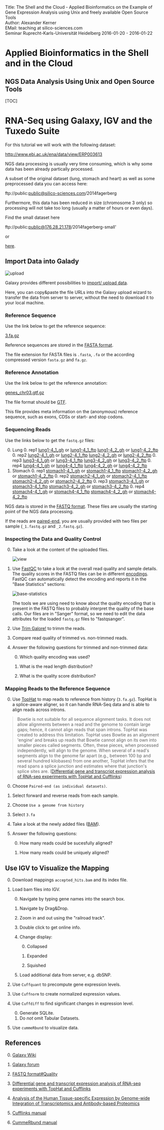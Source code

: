 Title: The Shell and the Cloud - Applied Bioinformatics on the Example of Gene Expression Analysis using Unix and freely available Open Source Tools</br>
Author: Alexander Kerner</br>
EMail: teaching at silico-sciences.com</br>
Seminar Ruprecht-Karls-Universität Heidelberg 2016-01-20 - 2016-01-22

# Applied Bioinformatics in the Shell and in the Cloud

## NGS Data Analysis Using Unix and Open Source Tools 

[TOC]

# RNA-Seq using Galaxy, IGV and the Tuxedo Suite

For this tutorial we will work with the following dataset:

http://www.ebi.ac.uk/ena/data/view/ERP003613

NGS data processing is usually very time consuming, which is why some data has been already partically processed.

A subset of the original dataset (lung, stomach and heart) as well as some preprocessed data you can access here:

ftp://public:public@silico-sciences.com/2014fagerberg

Furthermore, this data has been reduced in size (chromosome 3 only) so processing will not take too long (usually a matter of hours or even days).

Find the small dataset here

ftp://public:public@176.28.21.178/2014fagerberg-small'

or

[here](../2014fagerberg-small).

## Import Data into Galady

![upload](../figs/galaxy_tools_upload.png)

Galaxy provides different possibilities to [import/ upload data](https://wiki.galaxyproject.org/Learn/ManagingDatasets).

Here, you can copy&paste the file URLs into the Galaxy upload wizard to transfer the data from server to server, without the need to download it to your local machine.

### Reference Sequence

Use the link below to get the reference sequence:

[3.fa.gz](../2014fagerberg-small/3.fa.gz?raw=true)
    
Reference sequences are stored in the [FASTA format](https://silico-sciences.com/2016/01/15/fasta-format/).
    
The file extension for FASTA files is `.fasta`, `.fa` or the according compressed version `fasta.gz` and `fa.gz`.

### Reference Annotation

Use the link below to get the reference annotation:

[genes_chr03.gtf.gz](../2014fagerberg-small/genes_chr03.gtf.gz?raw=true)

The file format should be [GTF](http://www.ensembl.org/info/website/upload/gff.html).

This file provides meta information on the (anonymous) reference sequence, such as exons, CDSs or start- and stop codons.

### Sequencing Reads

Use the links below to get the `fastq.gz` files:


0. Lung
    0. rep1
    [lung1-4_1_gh](../2014fagerberg-small/lung/ERR315326/ERR315326_chr03_1.fastq.gz?raw=true) or [lung1-4_1_ftp](ftp://public:public@176.28.21.178/2014fagerberg-small/ERR315326/ERR315326_chr03_1.fastq)
    [lung1-4_2_gh](../2014fagerberg-small/lung/ERR315326/ERR315326_chr03_2.fastq.gz?raw=true) or [lung1-4_2_ftp](ftp://public:public@176.28.21.178/2014fagerberg-small/ERR315326/ERR315326_chr03_2.fastq)
    0. rep2
    [lung2-4_1_gh](../2014fagerberg-small/lung/ERR315341/ERR315341_chr03_1.fastq.gz?raw=true) or [lung2-4_1_ftp](ftp://public:public@176.28.21.178/2014fagerberg-small/ERR315341/ERR315341_chr03_1.fastq)
    [lung2-4_2_gh](../2014fagerberg-small/lung/ERR315341/ERR315341_chr03_2.fastq.gz?raw=true) or [lung2-4_2_ftp](ftp://public:public@176.28.21.178/2014fagerberg-small/ERR315341/ERR315341_chr03_2.fastq)
    0. rep3
    [lung3-4_1_gh](../2014fagerberg-small/lung/ERR315346/ERR315346_chr03_1.fastq.gz?raw=true) or [lung3-4_1_ftp](ftp://public:public@176.28.21.178/2014fagerberg-small/ERR315346/ERR315346_chr03_1.fastq)
    [lung3-4_2_gh](../2014fagerberg-small/lung/ERR315346/ERR315346_chr03_2.fastq.gz?raw=true) or [lung3-4_2_ftp](ftp://public:public@176.28.21.178/2014fagerberg-small/ERR315346/ERR315346_chr03_2.fastq)
    0. rep4
    [lung4-4_1_gh](../2014fagerberg-small/lung/ERR315353/ERR315353_chr03_1.fastq.gz?raw=true) or [lung4-4_1_ftp](ftp://public:public@176.28.21.178/2014fagerberg-small/ERR315353/ERR315353_chr03_1.fastq)
    [lung4-4_2_gh](../2014fagerberg-small/lung/ERR315353/ERR315353_chr03_2.fastq.gz?raw=true) or [lung4-4_2_ftp](ftp://public:public@176.28.21.178/2014fagerberg-small/ERR315353/ERR315353_chr03_2.fastq)
0. Stomach
    0. rep1
    [stomach1-4_1_gh](../2014fagerberg-small/stomach/ERR315369/ERR315369_chr03_1.fastq.gz) or [stomach1-4_1_ftp](ftp://public:public@176.28.21.178/2014fagerberg-small/ERR315369/ERR315369_chr03_1.fastq)
    [stomach1-4_2_gh](../2014fagerberg-small/stomach/ERR315369/ERR315369_chr03_2.fastq.gz) or [stomach1-4_2_ftp](ftp://public:public@176.28.21.178/2014fagerberg-small/ERR315369/ERR315369_chr03_2.fastq)
    0. rep2
    [stomach2-4_1_gh](../2014fagerberg-small/stomach/ERR315379/ERR315379_chr03_1.fastq.gz) or [stomach2-4_1_ftp](ftp://public:public@176.28.21.178/2014fagerberg-small/ERR315379/ERR315379_chr03_1.fastq)
    [stomach2-4_2_gh](../2014fagerberg-small/stomach/ERR315379/ERR315379_chr03_2.fastq.gz) or [stomach2-4_2_ftp](ftp://public:public@176.28.21.178/2014fagerberg-small/ERR315379/ERR315379_chr03_1.fastq)
    0. rep3
    [stomach3-4_1_gh](../2014fagerberg-small/stomach/ERR315467/ERR315467_chr03_1.fastq.gz) or [stomach3-4_1_ftp](ftp://public:public@176.28.21.178/2014fagerberg-small/ERR315467/ERR315467_chr03_1.fastq)
    [stomach3-4_2_gh](../2014fagerberg-small/stomach/ERR315467/ERR315467_chr03_2.fastq.gz) or [stomach3-4_2_ftp](ftp://public:public@176.28.21.178/2014fagerberg-small/ERR315467/ERR315467_chr03_2.fastq)
    0. rep4
    [stomach4-4_1_gh](../2014fagerberg-small/stomach/ERR315485/ERR315485_chr03_1.fastq.gz) or [stomach4-4_1_ftp](ftp://public:public@176.28.21.178/2014fagerberg-small/ERR315485/ERR315485_chr03_1.fastq)
    [stomach4-4_2_gh](../2014fagerberg-small/stomach/ERR315485/ERR315485_chr03_2.fastq.gz) or [stomach4-4_2_ftp](ftp://public:public@176.28.21.178/2014fagerberg-small/ERR315485/ERR315485_chr03_2.fastq)
    
    
    

NGS data is stored in the [FASTQ format](https://silico-sciences.com/2016/01/15/fastq-format/). These files are usually the starting point of the NGS data processing.
    
If the reads are [paired-end](http://seqanswers.com/forums/showthread.php?t=503), you are usually provided with two files per sample (`_1.fastq.gz` and `_2.fastq.gz`).
    

### Inspecting the Data and Quality Control

0. Take a look at the content of the uploaded files.

    ![view](../figs/galaxy_data_options_view.png)
        
0. Use [FastQC](http://www.bioinformatics.babraham.ac.uk/projects/fastqc/) to take a look at the overall read quality and sample details. The quality scores in the FASTQ files can be in different [encodings](https://en.wikipedia.org/wiki/FASTQ_format#Encoding). FastQC can automatically detect the encoding and reports it in the "Base Statistics" sections:

    ![base-statistics](../figs/FastQC_baseStatistics.png)
    
    The tools we are using need to know about the quality encoding that is present in the FASTQ files to probably interpret the quality of the base calls. Our files are in "Sanger" format, so we need to edit the data attributes for the loaded `fastq.gz` files to "fastqsanger".

0. Use [Trim Galore!](http://www.bioinformatics.babraham.ac.uk/projects/trim_galore/) to trimm the reads.
        
0. Compare read quality of trimmed vs. non-trimmed reads.

0. Answer the following questions for trimmed and non-trimmed data:

    0. Which quality encoding was used?
    
    0. What is the read length distribution?
    
    0. What is the quality score distribution?

### Mapping Reads to the Reference Sequence

0. Use [TopHat](https://ccb.jhu.edu/software/tophat/index.shtml) to map reads to reference from history (`3.fa.gz`). TopHat is a splice-aware aligner, so it can handle RNA-Seq data and is able to align reads across introns.

> Bowtie is not suitable for all sequence alignment tasks. It does not allow alignments between a read and the genome to contain large gaps; hence, it cannot align reads that span introns. TopHat was created to address this limitation. TopHat uses Bowtie as an alignment 'engine' and breaks up reads that Bowtie cannot align on its own into smaller pieces called segments. Often, these pieces, when processed independently, will align to the genome. When several of a read's segments align to the genome far apart (e.g., between 100 bp and several hundred kilobases) from one another, TopHat infers that the read spans a splice junction and estimates where that junction's splice sites are.
([Differential gene and transcript expression analysis of RNA-seq experiments with TopHat and Cufflinks](http://www.ncbi.nlm.nih.gov/pmc/articles/PMC3334321))
        
0. Choose `Paired-end (as individual datasets)`.
       
0. Select forward and reverse reads from each sample.

0. Choose `Use a genome from history`

0. Select `3.fa`
      
0. Take a look at the newly added files ([BAM](https://silico-sciences.com/2016/01/15/sam-bam-format/)).

0. Answer the following questions:

    0. How many reads could be sucesfully aligned?
    
    0. How many reads could be uniquely aligned?

## Use IGV to Visualize the Mapping

0. Download mappings `accepted_hits.bam` and its index file.
    
0. Load bam files into IGV.
    
    0. Navigate by typing gene names into the search box.
    
    0. Navigate by Drag&Drop.
    
    0. Zoom in and out using the "railroad track".
    
    0. Double click to get online info.
    
    0. Change display:
    
        0. Collapsed
        
        0. Expanded
        
        0. Squished
        
    0. Load additional data from server, e.g. dbSNP.
    
0. Use `Cuffquant` to precompute gene expression levels.

0. Use `Cuffnorm` to create normalized expression values.

0. Use `Cuffdiff` to find significant changes in expression level.

    0. Generate SQLite.
    0. Do *not* omit Tabular Datasets.
    
0. Use `cummeRbund` to visualize data.

## References

0. [Galaxy Wiki](https://github.com/nekrut/galaxy/wiki)

0. [Galaxy forum](https://biostar.usegalaxy.org/)

0. [FASTQ format#Quality](https://en.wikipedia.org/wiki/FASTQ_format#Quality)

0. [Differential gene and transcript expression analysis of RNA-seq experiments with TopHat and Cufflinks](http://www.ncbi.nlm.nih.gov/pmc/articles/PMC3334321)

0. [Analysis of the Human Tissue-specific Expression by Genome-wide Integration of Transcriptomics and Antibody-based Proteomics](http://www.mcponline.org/content/13/2/397)

0. [Cufflinks manual](http://cole-trapnell-lab.github.io/cufflinks/manual/)

0. [CummeRbund manual](http://compbio.mit.edu/cummeRbund/manual_2_0.html)
